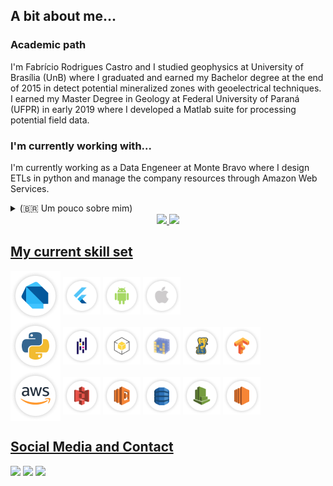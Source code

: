 ## A bit about me...
### Academic path
I'm Fabrício Rodrigues Castro and I studied geophysics at University of Brasília (UnB) where I graduated and earned my Bachelor degree at the end of 2015 in detect potential mineralized zones with geoelectrical techniques. I earned my Master Degree in Geology at Federal University of Paraná (UFPR) in early 2019 where I developed a Matlab suite for processing potential field data.

### I'm currently working with...
I'm currently working as a Data Engeneer at Monte Bravo where I design ETLs in python and manage the company resources through Amazon Web Services.

<details>
<summary> (🇧🇷 Um pouco sobre mim) </summary>
  
  - História Acadêmica
  
    Me chamo Fabrício Rodrigues Castro e estudei Geofísica na Universidade de Brasília (UnB) onde me graduei no fim de 2015 com trabalho de conclusão de curso na detecção de zonas potencialmente mineralizadas por meio de técnicas geoelétricas. Consegui meu título de mestre pela Universidade Federal do Paraná (UFPR) no ínício de 2019 em Geologia onde desenvolvi uma Suite em Matlab para o processamento de dados de campos potenciais.
  
  - Onde estou trabalhando no momento...
  
    Atualmente estou trabalhando na Monte Bravo como Engenheiro de Dados onde desenvolvo scripts em python para fazer extração de dados web (ETLs/data scraping) e administro os resursos da empresa através da AWS.
  
<br>
</details>

<div align="center">
  <a href="https://github.com/fcastro25">
  <img height="180em" src="https://github-readme-stats.vercel.app/api?username=fcastro25&show_icons=true&theme=default&include_all_commits=true&count_private=true"/>
  <img height="180em" src="https://github-readme-stats.vercel.app/api/top-langs/?username=fcastro25&layout=compact&langs_count=7&theme=default"/>
</div>
</div>
  
## My current skill set
  
<div style="display: block">
  <div style="display: inline-block">
    <img align="center" alt="PL-Dart" height="80" width="80" src="https://github.com/fcastro25/fcastro25/blob/main/skillset_badges/Group%20234.png" title="Dart">
    <img align="center" alt="FLUTTER" height="60" width="60" src="https://github.com/fcastro25/fcastro25/blob/main/skillset_badges/Group%20235.png" title="Flutter framework">
    <img align="center" alt="ANDROID" height="60" width="60" src="https://github.com/fcastro25/fcastro25/blob/main/skillset_badges/Group%20241.png" title="Android development">
    <img align="center" alt="IOS" height="60" width="60" src="https://github.com/fcastro25/fcastro25/blob/main/skillset_badges/Group%20242.png" title="IOS development">
  </div>
  
  <div style="display: inline-block">
    <img align="center" alt="PL-Python" height="80" width="80" src="https://github.com/fcastro25/fcastro25/blob/main/skillset_badges/Group%20236.png" title="Python">
    <img align="center" alt="PANDAS" height="60" width="60" src="https://github.com/fcastro25/fcastro25/blob/main/skillset_badges/Group%20245.png" title="Pandas module">
    <img align="center" alt="BOTO3" height="60" width="60" src="https://github.com/fcastro25/fcastro25/blob/main/skillset_badges/Group%20244.png" title="Boto3 module">
    <img align="center" alt="NUMPY" height="60" width="60" src="https://github.com/fcastro25/fcastro25/blob/main/skillset_badges/Group%20253.png" title="Numpy module">
    <img align="center" alt="PSYCOPG2" height="60" width="60" src="https://github.com/fcastro25/fcastro25/blob/main/skillset_badges/Group%20250.png" title="Psycopg2 module">
    <img align="center" alt="TENSORFLOW" height="60" width="60" src="https://github.com/fcastro25/fcastro25/blob/main/skillset_badges/Group%20251.png" title="Tensorflow module">
  </div>
  
  <div style="display: inline-block">
    <img align="center" alt="AWS" height="80" width="80" src="https://github.com/fcastro25/fcastro25/blob/main/skillset_badges/Group%20254.png" title="Amazon Web Services">
    <img align="center" alt="S3" height="60" width="60" src="https://github.com/fcastro25/fcastro25/blob/main/skillset_badges/Group%20263.png" title="S3">
    <img align="center" alt="Lambda" height="60" width="60" src="https://github.com/fcastro25/fcastro25/blob/main/skillset_badges/Group%20266.png" title="Lambda Function">
    <img align="center" alt="Dynamodb" height="60" width="60" src="https://github.com/fcastro25/fcastro25/blob/main/skillset_badges/Group%20265.png" title="DynamoDB">
    <img align="center" alt="Cloudwatch" height="60" width="60" src="https://github.com/fcastro25/fcastro25/blob/main/skillset_badges/Group%20264.png" title="Cloudwatch">
    <img align="center" alt="EC2" height="60" width="60" src="https://github.com/fcastro25/fcastro25/blob/main/skillset_badges/Group%20268.png" title="EC2">
  </div>
</div>
</div>
  
## Social Media and Contact
<div> 
  <a href="https://www.linkedin.com/in/fabriciocastro/" target="_blank"><img src="https://img.shields.io/badge/-LinkedIn-%230077B5?style=for-the-badge&logo=linkedin&logoColor=white" target="_blank"></a> 
  <a href="https://www.youtube.com/channel/UCQMEHsslFDiKlOcvr_6no1w/videos" target="_blank"><img src="https://img.shields.io/badge/YouTube-FF0000?style=for-the-badge&logo=youtube&logoColor=white" target="_blank"></a>
  <a href = "mailto:fcastrogeof@gmail.com"><img src="https://img.shields.io/badge/-Gmail-%23333?style=for-the-badge&logo=gmail&logoColor=white" target="_blank"></a>
 
</div>
